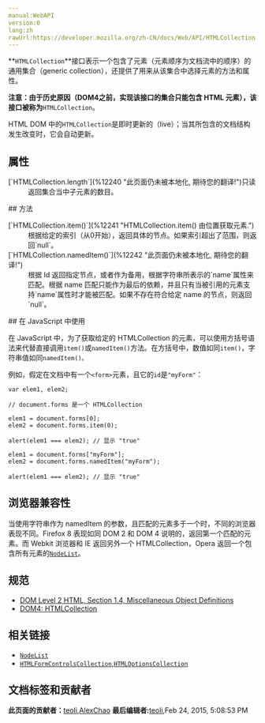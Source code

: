 ```yaml
---
manual:WebAPI
version:0
lang:zh
rawUrl:https://developer.mozilla.org/zh-CN/docs/Web/API/HTMLCollection
---
```






**`HTMLCollection`**接口表示一个包含了元素（元素顺序为文档流中的顺序）的通用集合（generic collection），还提供了用来从该集合中选择元素的方法和属性。

**注意：由于历史原因（DOM4之前，实现该接口的集合只能包含 HTML 元素），该接口被称为**`HTMLCollection`。


HTML DOM 中的`HTMLCollection`是即时更新的（live）；当其所包含的文档结构发生改变时，它会自动更新。


## 属性<a name="属性"></a>
<dl><dt>[`HTMLCollection.length`](%12240 "此页面仍未被本地化, 期待您的翻译!")只读</dt><dd>返回集合当中子元素的数目。</dd></dl>
## 方法<a name="方法"></a>
<dl><dt>[`HTMLCollection.item()`](%12241 "HTMLCollection.item() 由位置获取元素.")</dt><dd>根据给定的索引（从0开始），返回具体的节点。如果索引超出了范围，则返回`null`。</dd><dt>[`HTMLCollection.namedItem()`](%12242 "此页面仍未被本地化, 期待您的翻译!")</dt><dd>根据 Id 返回指定节点，或者作为备用，根据字符串所表示的`name`属性来匹配。根据 name 匹配只能作为最后的依赖，并且只有当被引用的元素支持`name`属性时才能被匹配。如果不存在符合给定 name 的节点，则返回`null`。</dd></dl>
## 在 JavaScript 中使用<a name="在_JavaScript_中使用"></a>


在 JavaScript 中，为了获取给定的 HTMLCollection 的元素，可以使用方括号语法来代替直接调用`item()`或`namedItem()`方法。在方括号中，数值如同`item()`，字符串值如同`namedItem()。`



例如，假定在文档中有一个`<form>`元素，且它的`id`是`"myForm"`：


```
var elem1, elem2;

// document.forms 是一个 HTMLCollection

elem1 = document.forms[0];
elem2 = document.forms.item(0);

alert(elem1 === elem2); // 显示 "true"

elem1 = document.forms["myForm"];
elem2 = document.forms.namedItem("myForm");

alert(elem1 === elem2); // 显示 "true"
```

## 浏览器兼容性<a name="浏览器兼容性"></a>


当使用字符串作为 namedItem 的参数，且匹配的元素多于一个时，不同的浏览器表现不同。Firefox 8 表现如同 DOM 2 和 DOM 4 说明的，返回第一个匹配的元素。而 Webkit 浏览器和 IE 返回另外一个 HTMLCollection，Opera 返回一个包含所有元素的[`NodeList`](%2957 "NodeList 对象是一个节点的集合，是由 Node.childNodes 和 document.querySelectorAll 返回的.")。


## 规范<a name="规范"></a>

* [DOM Level 2 HTML, Section 1.4, Miscellaneous Object Definitions](%12243 "http://www.w3.org/TR/DOM-Level-2-HTML/html.html#ID-75708506")
* [DOM4: HTMLCollection](%12244 "http://www.w3.org/TR/domcore/#interface-htmlcollection")

## 相关链接<a name="相关链接"></a>

* [`NodeList`](%2957 "NodeList 对象是一个节点的集合，是由 Node.childNodes 和 document.querySelectorAll 返回的.")
* [`HTMLFormControlsCollection`](%2753 "此页面仍未被本地化, 期待您的翻译!"),[`HTMLOptionsCollection`](%2778 "此页面仍未被本地化, 期待您的翻译!")



## 文档标签和贡献者
**此页面的贡献者：**[teoli](%160 ""),[AlexChao](%3728 "")
**最后编辑者:**[teoli](%160 ""),<time>Feb 24, 2015, 5:08:53 PM</time>



